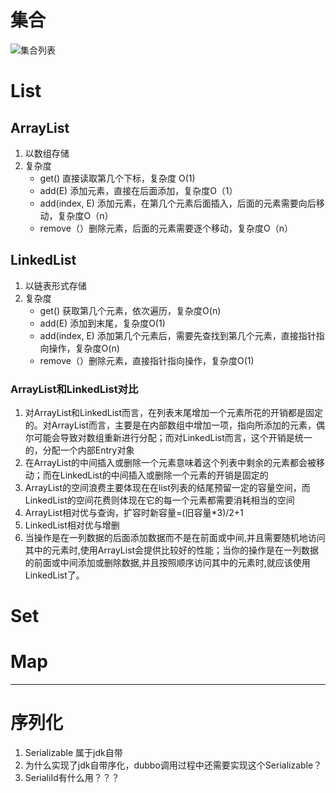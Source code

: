 # 集合
![集合列表](https://www.runoob.com/wp-content/uploads/2014/01/2243690-9cd9c896e0d512ed.gif)


# List
## ArrayList
1. 以数组存储
2. 复杂度
    + get() 直接读取第几个下标，复杂度 O(1)
    + add(E) 添加元素，直接在后面添加，复杂度O（1）
    + add(index, E) 添加元素，在第几个元素后面插入，后面的元素需要向后移动，复杂度O（n）
    + remove（）删除元素，后面的元素需要逐个移动，复杂度O（n）

## LinkedList
1. 以链表形式存储
2. 复杂度
    + get() 获取第几个元素，依次遍历，复杂度O(n)
    + add(E) 添加到末尾，复杂度O(1)
    + add(index, E) 添加第几个元素后，需要先查找到第几个元素，直接指针指向操作，复杂度O(n)
    + remove（）删除元素，直接指针指向操作，复杂度O(1)
    

### ArrayList和LinkedList对比
1. 对ArrayList和LinkedList而言，在列表末尾增加一个元素所花的开销都是固定的。对ArrayList而言，主要是在内部数组中增加一项，指向所添加的元素，偶尔可能会导致对数组重新进行分配；而对LinkedList而言，这个开销是统一的，分配一个内部Entry对象
2. 在ArrayList的中间插入或删除一个元素意味着这个列表中剩余的元素都会被移动；而在LinkedList的中间插入或删除一个元素的开销是固定的
3. ArrayList的空间浪费主要体现在在list列表的结尾预留一定的容量空间，而LinkedList的空间花费则体现在它的每一个元素都需要消耗相当的空间
4. ArrayList相对优与查询，扩容时新容量=(旧容量*3)/2+1
5. LinkedList相对优与增删
6. 当操作是在一列数据的后面添加数据而不是在前面或中间,并且需要随机地访问其中的元素时,使用ArrayList会提供比较好的性能；当你的操作是在一列数据的前面或中间添加或删除数据,并且按照顺序访问其中的元素时,就应该使用LinkedList了。


# Set


# Map




---


# 序列化
1. Serializable 属于jdk自带
2. 为什么实现了jdk自带序化，dubbo调用过程中还需要实现这个Serializable？
3. SerialiId有什么用？？？